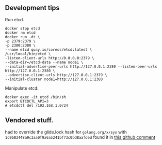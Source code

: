 ## Development tips

Run etcd.

```
docker stop etcd
docker rm etcd
docker run -dt \
-p 2379:2379 \
-p 2380:2380 \
--name etcd quay.io/coreos/etcd:latest \
/usr/local/bin/etcd \
-listen-client-urls http://0.0.0.0:2379 \
--data-dir=/etcd-data --name node1 \
--initial-advertise-peer-urls http://127.0.0.1:2380 --listen-peer-urls http://127.0.0.1:2380 \
--advertise-client-urls http://127.0.0.1:2379 \
--initial-cluster node1=http://127.0.0.1:2380
```

Manipulate etcd.


```
docker exec -it etcd /bin/sh
export ETCDCTL_API=3
# etcdctl del /192.168.1.0/24
```

## Vendored stuff.

had to override the glide.lock hash for `golang.org/x/sys` with `1c9583448a9c3aa0f9a6a5241bf73c0bd8aafded` found it in [this github comment](https://github.com/grpc/grpc-go/issues/2181#issuecomment-414324934)


